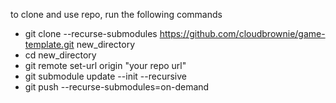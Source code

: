 to clone and use repo, run the following commands
 - git clone --recurse-submodules https://github.com/cloudbrownie/game-template.git new_directory
 - cd new_directory
 - git remote set-url origin "your repo url"
 - git submodule update --init --recursive
 - git push --recurse-submodules=on-demand

